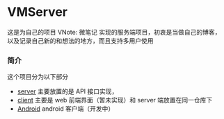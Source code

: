 VMServer
======
这是为自己的项目 VNote: 微笔记 实现的服务端项目，初衷是当做自己的博客，以及记录自己新的和想法的地方，而且支持多用户使用

### 简介
这个项目分为以下部分

- [server](./server) 主要放置的是 API 接口实现，
- [client](./client) 主要是 web 前端界面（暂未实现）和 server 端放置在同一仓库下
- [Android](https://github.com/lzan13/VMNote) android 客户端（开发中）